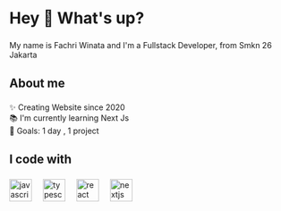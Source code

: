 <h1 align="left">Hey 👋 What's up?</h1>

###

<p align="left">My name is Fachri Winata and I'm a Fullstack Developer, from Smkn 26 Jakarta</p>

###

<h2 align="left">About me</h2>

###

<p align="left">✨ Creating Website since 2020<br>📚 I'm currently learning Next Js<br>🎯 Goals: 1 day , 1 project<br></p>

###

<h2 align="left">I code with</h2>

###

<div align="left">
  <img src="https://cdn.jsdelivr.net/gh/devicons/devicon/icons/javascript/javascript-original.svg" height="40" alt="javascript logo"  />
  <img width="12" />
  <img src="https://cdn.jsdelivr.net/gh/devicons/devicon/icons/typescript/typescript-original.svg" height="40" alt="typescript logo"  />
  <img width="12" />
  <img src="https://cdn.jsdelivr.net/gh/devicons/devicon/icons/react/react-original.svg" height="40" alt="react logo"  />
  <img width="12" />
  <img src="https://cdn.jsdelivr.net/gh/devicons/devicon/icons/nextjs/nextjs-original.svg" height="40" alt="nextjs logo"  />
  <img width="12" />
 
</div>




###
